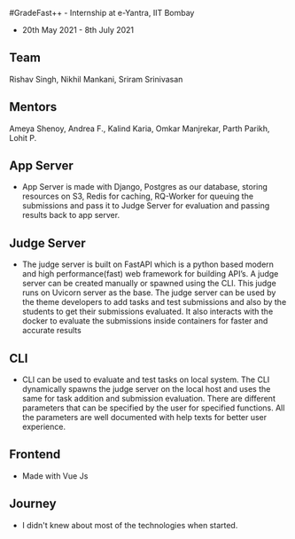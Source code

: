 #GradeFast++ - Internship at e-Yantra, IIT Bombay
- 20th May 2021 - 8th July 2021

## Team
Rishav Singh, Nikhil Mankani, Sriram Srinivasan

## Mentors
Ameya Shenoy, Andrea F., Kalind Karia, Omkar Manjrekar, Parth Parikh, Lohit P.

## App Server
- App Server is made with Django, Postgres as our database, storing resources
  on S3, Redis for caching, RQ-Worker for queuing the submissions and pass it
  to Judge Server for evaluation and passing results back to app server.

## Judge Server
- The judge server is built on FastAPI which is a python based modern and high
  performance(fast) web framework for building API’s. A judge server can be
  created manually or spawned using the CLI. This judge runs on Uvicorn server
  as the base. The judge server can be used by the theme developers to add
  tasks and test submissions and also by the students to get their submissions
  evaluated. It also interacts with the docker to evaluate the submissions
  inside containers for faster and accurate results

## CLI
- CLI can be used to evaluate and test tasks on local system. The CLI
  dynamically spawns the judge server on the local host and uses the same for
  task addition and submission evaluation. There are different parameters that
  can be specified by the user for specified functions. All the parameters are
  well documented with help texts for better user experience.

## Frontend
- Made with Vue Js

## Journey
- I didn't knew about most of the technologies when started.
